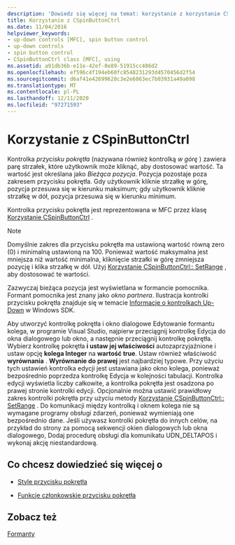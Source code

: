 ```yaml
---
description: 'Dowiedz się więcej na temat: korzystanie z korzystanie CSpinButtonCtrl'
title: Korzystanie z CSpinButtonCtrl
ms.date: 11/04/2016
helpviewer_keywords:
- up-down controls [MFC], spin button control
- up-down controls
- spin button control
- CSpinButtonCtrl class [MFC], using
ms.assetid: a91db36b-e11e-42ef-8e89-51915cc486d2
ms.openlocfilehash: ef596c4f194eb60fc8548231293d4570456d2f54
ms.sourcegitcommit: d6af41e42699628c3e2e6063ec7b03931a49a098
ms.translationtype: MT
ms.contentlocale: pl-PL
ms.lasthandoff: 12/11/2020
ms.locfileid: "97271593"
---
```

# <a name="using-cspinbuttonctrl"></a>Korzystanie z CSpinButtonCtrl

Kontrolka *przycisku pokrętła* (nazywana również kontrolką *w górę* ) zawiera parę strzałek, które użytkownik może kliknąć, aby dostosować wartość. Ta wartość jest określana jako *Bieżąca pozycja*. Pozycja pozostaje poza zakresem przycisku pokrętła. Gdy użytkownik kliknie strzałkę w górę, pozycja przesuwa się w kierunku maksimum; gdy użytkownik kliknie strzałkę w dół, pozycja przesuwa się w kierunku minimum.

Kontrolka przycisku pokrętła jest reprezentowana w MFC przez klasę [Korzystanie CSpinButtonCtrl](../mfc/reference/cspinbuttonctrl-class.md) .

> [!NOTE]
> Domyślnie zakres dla przycisku pokrętła ma ustawioną wartość równą zero (0) i minimalną ustawioną na 100. Ponieważ wartość maksymalna jest mniejsza niż wartość minimalna, kliknięcie strzałki w górę zmniejsza pozycję i klika strzałkę w dół. Użyj [Korzystanie CSpinButtonCtrl:: SetRange](../mfc/reference/cspinbuttonctrl-class.md#setrange) , aby dostosować te wartości.

Zazwyczaj bieżąca pozycja jest wyświetlana w formancie pomocnika. Formant pomocnika jest znany jako *okno partnera*. Ilustracja kontrolki przycisku pokrętła znajduje się w temacie [Informacje o kontrolkach Up-Down](/windows/win32/Controls/up-down-controls) w Windows SDK.

Aby utworzyć kontrolkę pokrętła i okno dialogowe Edytowanie formantu kolega, w programie Visual Studio, najpierw przeciągnij kontrolkę Edycja do okna dialogowego lub okno, a następnie przeciągnij kontrolkę pokrętła. Wybierz kontrolkę pokrętła **i ustaw jej właściwości** autozaprzyjaźnione i ustaw opcję **kolega Integer** na **wartość true**. Ustaw również właściwość **wyrównania** . **Wyrównanie do prawej** jest najbardziej typowe. Przy użyciu tych ustawień kontrolka edycji jest ustawiana jako okno kolega, ponieważ bezpośrednio poprzedza kontrolkę Edycja w kolejności tabulacji. Kontrolka edycji wyświetla liczby całkowite, a kontrolka pokrętła jest osadzona po prawej stronie kontrolki edycji. Opcjonalnie można ustawić prawidłowy zakres kontrolki pokrętła przy użyciu metody [Korzystanie CSpinButtonCtrl:: SetRange](../mfc/reference/cspinbuttonctrl-class.md#setrange) . Do komunikacji między kontrolką i oknem kolega nie są wymagane programy obsługi zdarzeń, ponieważ wymieniają one bezpośrednio dane. Jeśli używasz kontrolki pokrętła do innych celów, na przykład do strony za pomocą sekwencji okien dialogowych lub okna dialogowego, Dodaj procedurę obsługi dla komunikatu UDN_DELTAPOS i wykonaj akcję niestandardową.

## <a name="what-do-you-want-to-know-more-about"></a>Co chcesz dowiedzieć się więcej o

- [Style przycisku pokrętła](../mfc/spin-button-styles.md)

- [Funkcje członkowskie przycisku pokrętła](../mfc/spin-button-member-functions.md)

## <a name="see-also"></a>Zobacz też

[Formanty](../mfc/controls-mfc.md)
